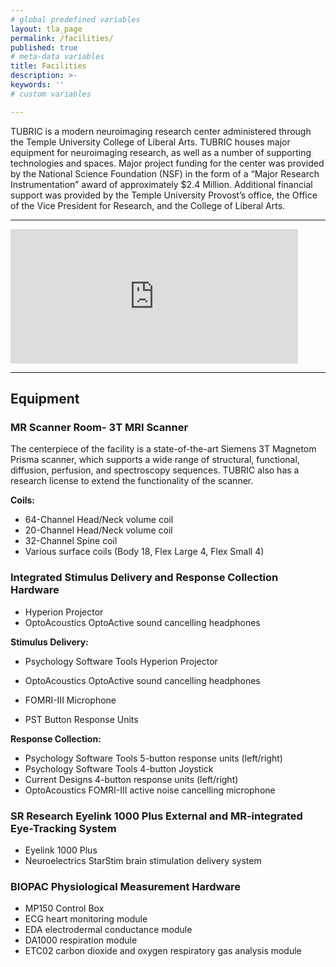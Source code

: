 ```yaml
---
# global predefined variables
layout: tla_page
permalink: /facilities/
published: true
# meta-data variables
title: Facilities
description: >-
keywords: ''
# custom variables

---
```

TUBRIC is a modern neuroimaging research center administered through the Temple University College of Liberal Arts. TUBRIC houses major equipment for neuroimaging research, as well as a number of supporting technologies and spaces. Major project funding for the center was provided by the National Science Foundation (NSF) in the form of a “Major Research Instrumentation” award of approximately $2.4 Million. Additional financial support was provided by the Temple University Provost’s office, the Office of the Vice President for Research, and the College of Liberal Arts.

___

<div class="video-container">
  <iframe width="460px" height="215px" src="https://sway.office.com/s/rIMOPIRCw3BedmFg/embed" frameborder="0" marginheight="0" marginwidth="0" max-width="100%" sandbox="allow-forms allow-modals allow-orientation-lock allow-popups allow-same-origin allow-scripts" scrolling="no" style="border: none; max-width: 100%; max-height: 100vh" allowfullscreen mozallowfullscreen msallowfullscreen webkitallowfullscreen></iframe>
<div/>  
  
___  

## Equipment
### MR Scanner Room- 3T MRI Scanner
The centerpiece of the facility is a state-of-the-art Siemens 3T Magnetom Prisma scanner, which supports a wide range of structural, functional, diffusion, perfusion, and spectroscopy sequences. TUBRIC also has a research license to extend the functionality of the scanner.

**Coils:**<br>
- 64-Channel Head/Neck volume coil 
- 20-Channel Head/Neck volume coil 
- 32-Channel Spine coil
- Various surface coils (Body 18, Flex Large 4, Flex Small 4)

### Integrated Stimulus Delivery and Response Collection Hardware
- Hyperion Projector
- OptoAcoustics OptoActive sound cancelling headphones

**Stimulus Delivery:**<br>
- Psychology Software Tools Hyperion Projector
- OptoAcoustics OptoActive sound cancelling headphones

- FOMRI-III Microphone
- PST Button Response Units

**Response Collection:**<br>
- Psychology Software Tools 5-button response units (left/right)
- Psychology Software Tools 4-button Joystick
- Current Designs 4-button response units (left/right)
- OptoAcoustics FOMRI-III active noise cancelling microphone
### SR Research Eyelink 1000 Plus External and MR-integrated Eye-Tracking System
- Eyelink 1000 Plus
- Neuroelectrics StarStim brain stimulation delivery system

### BIOPAC Physiological Measurement Hardware
- MP150 Control Box
- ECG heart monitoring module
- EDA electrodermal conductance module
- DA1000 respiration module
- ETC02 carbon dioxide and oxygen respiratory gas analysis module
